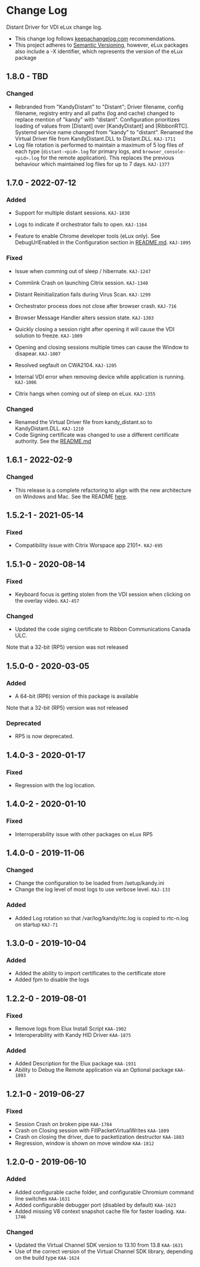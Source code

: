 # Change Log

Distant Driver for VDI eLux change log.

- This change log follows [keepachangelog.com](http://keepachangelog.com/) recommendations.
- This project adheres to [Semantic Versioning](http://semver.org/), however, eLux packages also include a -X identifier, which represents the version of the eLux package

## 1.8.0 - TBD
### Changed
- Rebranded from "KandyDistant" to "Distant"; Driver filename, config filename, registry entry and all paths (log and cache) changed to replace mention of "kandy" with "distant". Configuration prioritizes loading of values from [Distant] over [KandyDistant] and [RibbonRTC]. Systemd service name changed from "kandy" to "distant". Renamed the Virtual Driver file from KandyDistant.DLL to Distant.DLL. `KAJ-1711`
- Log file rotation is performed to maintain a maximum of 5 log files of each type (`distant-<pid>.log` for primary logs, and `browser_console-<pid>.log` for the remote application). This replaces the previous behaviour which maintained log files for up to 7 days. `KAJ-1377`

## 1.7.0 - 2022-07-12

### Added
- Support for multiple distant sessions. `KAJ-1030`
- Logs to indicate if orchestrator fails to open. `KAJ-1164`

- Feature to enable Chrome developer tools (eLux only). See DebugUrlEnabled in the Configuration section in [README.md](https://github.com/RibbonCommunications/webrtc-distant-vdi/blob/master/eLux/README.md). `KAJ-1095`

### Fixed
- Issue when comming out of sleep / hibernate. `KAJ-1247`
- Commlink Crash on launching Citrix session. `KAJ-1340`
- Distant Reinitialization fails during Virus Scan. `KAJ-1299`
- Orchestrator process does not close after browser crash. `KAJ-716`
- Browser Message Handler alters session state. `KAJ-1303`
- Quickly closing a session right after opening it will cause the VDI solution to freeze. `KAJ-1009`
- Opening and closing sessions multiple times can cause the Window to disapear. `KAJ-1007`

- Resolved segfault on CWA2104. `KAJ-1205`
- Internal VDI error when removing device while application is running. `KAJ-1006`
- Citrix hangs when coming out of sleep on eLux. `KAJ-1355`

### Changed
- Renamed the Virtual Driver file from kandy_distant.so to KandyDistant.DLL. `KAJ-1210`
- Code Signing certificate was changed to use a different certificate authority. See the [README.md](https://github.com/RibbonCommunications/webrtc-distant-vdi/blob/KAJ-1201-1195/eLux/README.md)


## 1.6.1 - 2022-02-9
### Changed
- This release is a complete refactoring to align with the new architecture on Windows and Mac.
See the README [here](README.md).

## 1.5.2-1 - 2021-05-14
### Fixed
- Compatibility issue with Citrix Worspace app 2101+. `KAJ-695`

## 1.5.1-0 - 2020-08-14
### Fixed
- Keyboard focus is getting stolen from the VDI session when clicking on the overlay video. `KAJ-457`

### Changed
- Updated the code siging certificate to Ribbon Communications Canada ULC.

Note that a 32-bit (RP5) version was not released

## 1.5.0-0 - 2020-03-05
### Added
- A 64-bit (RP6) version of this package is available

Note that a 32-bit (RP5) version was not released

### Deprecated

- RP5 is now deprecated.

## 1.4.0-3 - 2020-01-17
### Fixed
- Regression with the log location.

## 1.4.0-2 - 2020-01-10

### Fixed

- Interroperability issue with other packages on eLux RP5

## 1.4.0-0 - 2019-11-06

### Changed

- Change the configuration to be loaded from /setup/kandy.ini
- Change the log level of most logs to use verbose level. `KAJ-133`

### Added

- Added Log rotation so that /var/log/kandy/rtc.log is copied to rtc-n.log on startup `KAJ-71`

## 1.3.0-0 - 2019-10-04

### Added

- Added the ability to import certificates to the certificate store
- Added fpm to disable the logs

## 1.2.2-0 - 2019-08-01

### Fixed

- Remove logs from Elux Install Script `KAA-1902`
- Interoperability with Kandy HID Driver `KAA-1875`

### Added

- Added Description for the Elux package `KAA-1931`
- Ability to Debug the Remote application via an Optional package `KAA-1893`

## 1.2.1-0 - 2019-06-27

### Fixed

- Session Crash on broken pipe `KAA-1784`
- Crash on Closing session with FillPacketVirtualWrites `KAA-1809`
- Crash on closing the driver, due to packetization destructor `KAA-1883`
- Regression, window is shown on move window `KAA-1812`

## 1.2.0-0 - 2019-06-10

### Added

- Added configurable cache folder, and configurable Chromium command line switches `KAA-1631`
- Added configurable debugger port (disabled by default) `KAA-1623`
- Added missing V8 context snapshot cache file for faster loading. `KAA-1746`

### Changed

- Updated the Virtual Channel SDK version to 13.10 from 13.8 `KAA-1631`
- Use of the correct version of the Virtual Channel SDK library, depending on the build type `KAA-1624`
